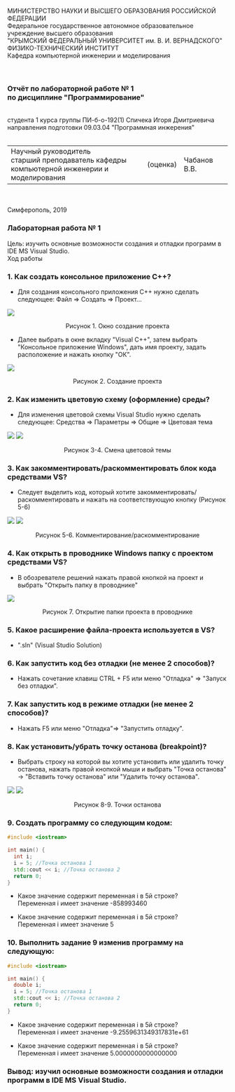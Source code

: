МИНИСТЕРСТВО НАУКИ  И ВЫСШЕГО ОБРАЗОВАНИЯ РОССИЙСКОЙ ФЕДЕРАЦИИ  
Федеральное государственное автономное образовательное учреждение высшего образования  
"КРЫМСКИЙ ФЕДЕРАЛЬНЫЙ УНИВЕРСИТЕТ им. В. И. ВЕРНАДСКОГО"  
ФИЗИКО-ТЕХНИЧЕСКИЙ ИНСТИТУТ  
Кафедра компьютерной инженерии и моделирования
<br/><br/>
​
### Отчёт по лабораторной работе № 1<br/> по дисциплине "Программирование"
<br/>
​
студента 1 курса группы ПИ-б-о-192(1)  
Спичека Игоря Дмитриевича
направления подготовки 09.03.04 "Программная инжерения"  
<br/>
​
<table>
<tr><td>Научный руководитель<br/> старший преподаватель кафедры<br/> компьютерной инженерии и моделирования</td>
<td>(оценка)</td>
<td>Чабанов В.В.</td>
</tr>
</table>
<br/><br/>
​
Симферополь, 2019

### Лабораторная работа № 1
Цель: изучить основные возможности создания и отладки программ в IDE MS Visual Studio.
<br/>
Ход работы
<br/>

### 1. Как создать консольное приложение C++?
- Для создания консольного приложения C++ нужно сделать следующее: 
Файл => Создать => Проект...
<img src="img/createprj.JPG">
<p align="center">Рисунок 1. Окно создание проекта</p>

- Далее выбрать в окне вкладку "Visual C++", затем выбрать "Консольное приложение Windows", дать имя проекту, задать расположение и нажать кнопку "ОК".

<img src="img/createprj2.JPG">
<p align="center">Рисунок 2. Создание проекта</p>

### 2. Как изменить цветовую схему (оформление) среды?
- Для изменения цветовой схемы Visual Studio нужно сделать следующее:
Средства => Параметры => Общие => Цветовая тема
<img src="img/changetheme1.JPG">
<img src="img/changetheme2.JPG">
<p align="center">Рисунок 3-4. Смена цветовой темы</p>

### 3. Как закомментировать/раскомментировать блок кода средствами VS?
- Следует выделить код, который хотите закомментировать/раскомментировать и нажать на соответствующую кнопку (Рисунок 5-6)
<img src="img/comment.JPG">
<img src="img/uncomment.JPG">
<p align="center">Рисунок 5-6. Комментирование/раскомментирование</p>

### 4. Как открыть в проводнике Windows папку с проектом средствами VS?
- В обозревателе решений нажать правой кнопкой на проект и выбрать "Открыть папку в проводнике"
<img src="img/open.jpg">
<p align="center">Рисунок 7. Открытие папки проекта в проводнике</p>

### 5. Какое расширение файла-проекта используется в VS?
- ".sln" (Visual Studio Solution)

### 6. Как запустить код без отладки (не менее 2 способов)?
- Нажать сочетание клавиш CTRL + F5 или меню "Отладка" => "Запуск без отладки".

### 7. Как запустить код в режиме отладки (не менее 2 способов)?
- Нажать F5 или меню "Отладка"=> "Запустить отладку".

### 8. Как установить/убрать точку останова (breakpoint)?
- Выбрать строку на которой вы хотите установить или удалить точку останова, нажать правой кнопкой мыши и выбрать "Точка останова" -> "Вставить точку останова" или "Удалить точку останова".
<img src="img/breakpoint.JPG">
<img src="img/breakpoint2.JPG">
<p align="center">Рисунок 8-9. Точки останова</p>

### 9. Создать программу со следующим кодом:
```cpp
#include <iostream>

int main() {
  int i;
  i = 5; //Точка останова 1
  std::cout << i; //Точка останова 2
  return 0;
}
```
- Какое значение содержит переменная i в 5й строке? <br/>
Переменная i имеет значение -858993460


- Какое значение содержит переменная i в 5й строке? <br/>
Переменная i имеет значение 5


### 10. Выполнить задание 9 изменив программу на следующую:
```cpp
#include <iostream>

int main() {
  double i;
  i = 5; //Точка останова 1
  std::cout << i; //Точка останова 2
  return 0;
}
```
- Какое значение содержит переменная i в 5й строке? <br/>
Переменная i имеет значение -9.2559631349317831e+61


- Какое значение содержит переменная i в 5й строке? <br/>
Переменная i имеет значение 5.0000000000000000


### Вывод: изучил основные возможности создания и отладки программ в IDE MS Visual Studio.
